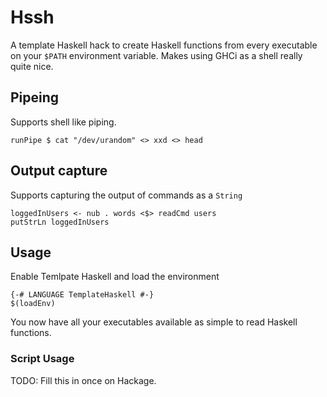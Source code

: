 # Hssh

A template Haskell hack to create Haskell functions from every executable on
your `$PATH` environment variable. Makes using GHCi as a shell really quite
nice.

## Pipeing

Supports shell like piping.

    runPipe $ cat "/dev/urandom" <> xxd <> head

## Output capture

Supports capturing the output of commands as a `String`

    loggedInUsers <- nub . words <$> readCmd users
    putStrLn loggedInUsers

## Usage

Enable Temlpate Haskell and load the environment

    {-# LANGUAGE TemplateHaskell #-}
    $(loadEnv)

You now have all your executables available as simple to read
Haskell functions.

### Script Usage

TODO: Fill this in once on Hackage.
    
